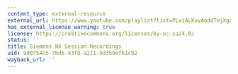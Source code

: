 ```yaml
---
content_type: external-resource
external_url: https://www.youtube.com/playlist?list=PLxiALKuvAoddTHjXga9Hhnw24mcu24jaJ
has_external_license_warning: true
license: https://creativecommons.org/licenses/by-nc-sa/4.0/
status: ''
title: Siemens NX Session Recordings
uid: 9d0754c5-7bd5-43f8-a211-5d359ef51c92
wayback_url: ''
---
```

